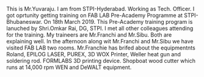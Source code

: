 This is Mr.Yuvaraju. I am from STPI-Hyderabad. Working as Tech. Officer. 
I got oprtunity getting training on FAB LAB Pre-Academy Programme at STPI-Bhubaneswar.
On 18th March 2019. This Pre-Academy training program is lanuched by Shri.Omkar Rai, DG, STPI.
I met all other colleagues attending for the training.
My traineers are Mr.Franchi and Mr.Sibu. Both are explaining well.
In the afternoon along wit Mr.Franchi and Mr.Sibu we have visited FAB LAB two rooms.
Mr.Franchie has brifed about the equipmentnts
Roland, EPILOG LASER, PUREX, 3D WOX Printer, Weller heat gun and soldering rod.
FORMLABS 3D printing device.
Shopboat wood cutter which runs at 14,000 rpm
WEN and DeWALT equipment.
